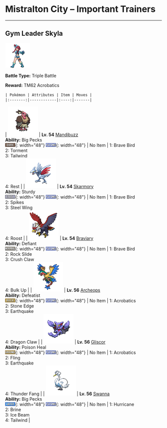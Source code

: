 # Mistralton City – Important Trainers

---

## Gym Leader Skyla

![Gym Leader Skyla](../../assets/important_trainers/skyla.png "Gym Leader Skyla")

**Battle Type:** Triple Battle

**Reward:** TM62 Acrobatics

    | Pokémon | Attributes | Item | Moves |
    |:-------:|------------|:----:|-------|
| ![Mandibuzz](../../assets/sprites/mandibuzz/front.png "Mandibuzz: It makes a nest out of bones it finds. It grabs weakened prey in its talons and hauls it to its nest of bones.") | **Lv. 54** [Mandibuzz](../../pokemon/mandibuzz.md/)<br>**Ability:** <span class="tooltip" title="Protects the Pokémon from Defense-lowering attacks.">Big Pecks</span><br>![dark](../../assets/types/dark.png "Dark"){: width="48"} ![flying](../../assets/types/flying.png "Flying"){: width="48"} | No Item | 1: <span class='tooltip' title='The user tucks in its wings and charges from a low altitude. The user also takes serious damage.'>Brave Bird</span><br>2: <span class='tooltip' title='The user torments and enrages the target, making it incapable of using the same move twice in a row.'>Torment</span><br>3: <span class='tooltip' title='The user whips up a turbulent whirlwind that ups the Speed of all party Pokémon for four turns.'>Tailwind</span><br>4: <span class='tooltip' title='The user goes to sleep for two turns. It fully restores the user’s HP and heals any status problem.'>Rest</span> |
| ![Skarmory](../../assets/sprites/skarmory/front.png "Skarmory: Despite being clad entirely in iron-hard armor, it flies at speeds over 180 mph.") | **Lv. 54** [Skarmory](../../pokemon/skarmory.md/)<br>**Ability:** <span class="tooltip" title="It cannot be knocked out with one hit.">Sturdy</span><br>![steel](../../assets/types/steel.png "Steel"){: width="48"} ![flying](../../assets/types/flying.png "Flying"){: width="48"} | No Item | 1: <span class='tooltip' title='The user tucks in its wings and charges from a low altitude. The user also takes serious damage.'>Brave Bird</span><br>2: <span class='tooltip' title='The user lays a trap of spikes at the opposing team’s feet. The trap hurts Pokémon that switch into battle.'>Spikes</span><br>3: <span class='tooltip' title='The target is hit with wings of steel. It may also raise the user’s Defense stat.'>Steel Wing</span><br>4: <span class='tooltip' title='The user lands and rests its body. It restores the user’s HP by up to half of its max HP.'>Roost</span> |
| ![Braviary](../../assets/sprites/braviary/front.png "Braviary: They fight for their friends without any thought about danger to themselves. One can carry a car while flying.") | **Lv. 54** [Braviary](../../pokemon/braviary.md/)<br>**Ability:** <span class="tooltip" title="When its stats are lowered its Attack increases.">Defiant</span><br>![normal](../../assets/types/normal.png "Normal"){: width="48"} ![flying](../../assets/types/flying.png "Flying"){: width="48"} | No Item | 1: <span class='tooltip' title='The user tucks in its wings and charges from a low altitude. The user also takes serious damage.'>Brave Bird</span><br>2: <span class='tooltip' title='Large boulders are hurled at the opposing team to inflict damage. It may also make the targets flinch.'>Rock Slide</span><br>3: <span class='tooltip' title='The user slashes the target with hard and sharp claws. It may also lower the target’s Defense.'>Crush Claw</span><br>4: <span class='tooltip' title='The user tenses its muscles to bulk up its body, boosting both its Attack and Defense stats.'>Bulk Up</span> |
| ![Archeops](../../assets/sprites/archeops/front.png "Archeops: They are intelligent and will cooperate to catch prey. From the ground, they use a running start to take flight.") | **Lv. 56** [Archeops](../../pokemon/archeops.md/)<br>**Ability:** <span class="tooltip" title="Lowers stats when HP becomes half or less.">Defeatist</span><br>![rock](../../assets/types/rock.png "Rock"){: width="48"} ![flying](../../assets/types/flying.png "Flying"){: width="48"} | No Item | 1: <span class='tooltip' title='The user nimbly strikes the target. If the user is not holding an item, this attack inflicts massive damage.'>Acrobatics</span><br>2: <span class='tooltip' title='The user stabs the foe with sharpened stones from below. It has a high critical-hit ratio.'>Stone Edge</span><br>3: <span class='tooltip' title='The user sets off an earthquake that strikes those around it.'>Earthquake</span><br>4: <span class='tooltip' title='The user slashes the target with huge, sharp claws.'>Dragon Claw</span> |
| ![Gliscor](../../assets/sprites/gliscor/front.png "Gliscor: If it succeeds in catching even a faint breeze properly, it can circle the globe without flapping once.") | **Lv. 56** [Gliscor](../../pokemon/gliscor.md/)<br>**Ability:** <span class="tooltip" title="Restores HP if the Pokémon is poisoned.">Poison Heal</span><br>![ground](../../assets/types/ground.png "Ground"){: width="48"} ![flying](../../assets/types/flying.png "Flying"){: width="48"} | No Item | 1: <span class='tooltip' title='The user nimbly strikes the target. If the user is not holding an item, this attack inflicts massive damage.'>Acrobatics</span><br>2: <span class='tooltip' title='The user flings its held item at the target to attack. Its power and effects depend on the item.'>Fling</span><br>3: <span class='tooltip' title='The user sets off an earthquake that strikes those around it.'>Earthquake</span><br>4: <span class='tooltip' title='The user bites with electrified fangs. It may also make the target flinch or leave it with paralysis.'>Thunder Fang</span> |
| ![Swanna](../../assets/sprites/swanna/front.png "Swanna: Swanna start to dance at dusk. The one dancing in the middle is the leader of the flock.") | **Lv. 56** [Swanna](../../pokemon/swanna.md/)<br>**Ability:** <span class="tooltip" title="Protects the Pokémon from Defense-lowering attacks.">Big Pecks</span><br>![water](../../assets/types/water.png "Water"){: width="48"} ![flying](../../assets/types/flying.png "Flying"){: width="48"} | No Item | 1: <span class='tooltip' title='The user attacks by wrapping its opponent in a fierce wind that flies up into the sky. It may also confuse the target.'>Hurricane</span><br>2: <span class='tooltip' title='The user shoots boiling hot water at its target. It may also leave the target with a burn.'>Brine</span><br>3: <span class='tooltip' title='The target is struck with an icy-cold beam of energy. It may also freeze the target solid.'>Ice Beam</span><br>4: <span class='tooltip' title='The user whips up a turbulent whirlwind that ups the Speed of all party Pokémon for four turns.'>Tailwind</span> |

